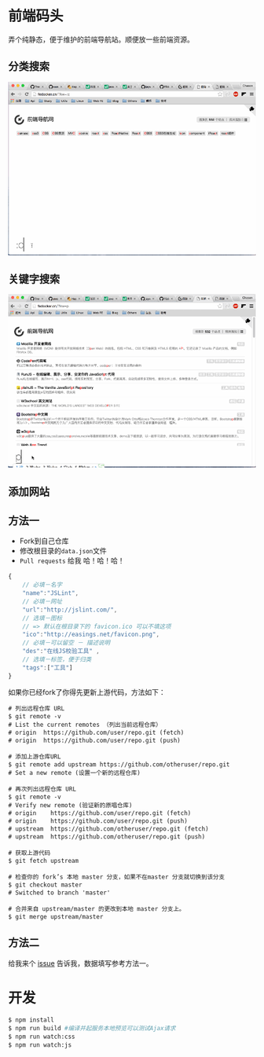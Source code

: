 # 前端码头

弄个纯静态，便于维护的前端导航站。顺便放一些前端资源。

## 分类搜索

![FED](https://raw.githubusercontent.com/ChasonHong/FEdock/master/img/fed.gif)

## 关键字搜索

![FED](https://raw.githubusercontent.com/ChasonHong/FEdock/master/img/fed2.gif)


## 添加网站


## 方法一

- Fork到自己仓库
- 修改根目录的`data.json`文件
- `Pull requests` 给我 哈！哈！哈！

```js
{
    // 必填－名字
    "name":"JSLint",
    // 必填－网址
    "url":"http://jslint.com/",
    // 选填－图标
    // => 默认在根目录下的 favicon.ico 可以不填这项
    "ico":"http://easings.net/favicon.png",
    // 必填－可以留空 － 描述说明
    "des":"在线JS校验工具" ,
    // 选填－标签，便于归类
    "tags":["工具"]
}
```

如果你已经fork了你得先更新上游代码，方法如下：

```shell
# 列出远程仓库 URL
$ git remote -v
# List the current remotes （列出当前远程仓库）
# origin  https://github.com/user/repo.git (fetch)
# origin  https://github.com/user/repo.git (push)

# 添加上游仓库URL
$ git remote add upstream https://github.com/otheruser/repo.git
# Set a new remote (设置一个新的远程仓库)

# 再次列出远程仓库 URL
$ git remote -v
# Verify new remote (验证新的原唱仓库)
# origin    https://github.com/user/repo.git (fetch)
# origin    https://github.com/user/repo.git (push)
# upstream  https://github.com/otheruser/repo.git (fetch)
# upstream  https://github.com/otheruser/repo.git (push)

# 获取上游代码
$ git fetch upstream

# 检查你的 fork’s 本地 master 分支，如果不在master 分支就切换到该分支
$ git checkout master
# Switched to branch 'master'

# 合并来自 upstream/master 的更改到本地 master 分支上。
$ git merge upstream/master
```

## 方法二

给我来个 [issue](https://github.com/ChasonHong/FEdock/issues) 告诉我，数据填写参考方法一。

# 开发

```bash
$ npm install
$ npm run build #编译并起服务本地预览可以测试Ajax请求
$ npm run watch:css
$ npm run watch:js
```